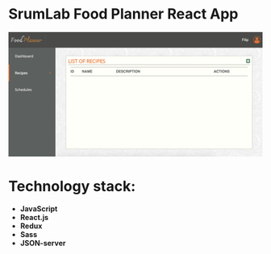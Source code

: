 # SrumLab Food Planner React App

![FoodPlanner](FoodPlanner.png)

# Technology stack:

- **JavaScript**
- **React.js**
- **Redux**
- **Sass**
- **JSON-server**

